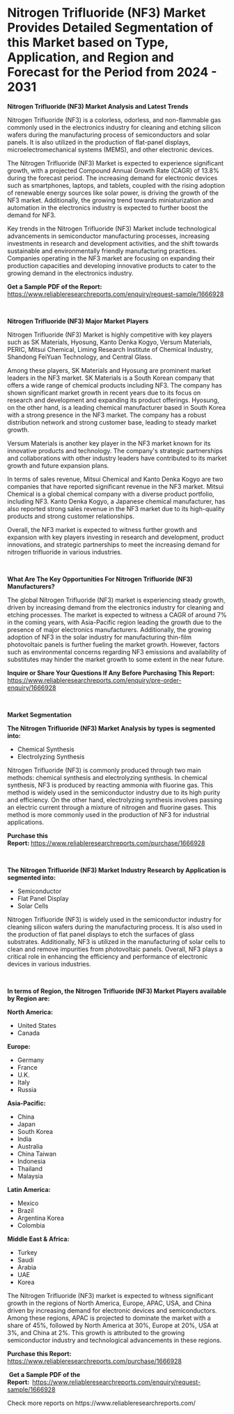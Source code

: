 <p><h1>Nitrogen Trifluoride (NF3) Market Provides Detailed Segmentation of this Market based on Type, Application, and Region and Forecast for the Period from 2024 - 2031</h1></p><p><strong>Nitrogen Trifluoride (NF3) Market Analysis and Latest Trends</strong></p>
<p><p>Nitrogen Trifluoride (NF3) is a colorless, odorless, and non-flammable gas commonly used in the electronics industry for cleaning and etching silicon wafers during the manufacturing process of semiconductors and solar panels. It is also utilized in the production of flat-panel displays, microelectromechanical systems (MEMS), and other electronic devices.</p><p>The Nitrogen Trifluoride (NF3) Market is expected to experience significant growth, with a projected Compound Annual Growth Rate (CAGR) of 13.8% during the forecast period. The increasing demand for electronic devices such as smartphones, laptops, and tablets, coupled with the rising adoption of renewable energy sources like solar power, is driving the growth of the NF3 market. Additionally, the growing trend towards miniaturization and automation in the electronics industry is expected to further boost the demand for NF3.</p><p>Key trends in the Nitrogen Trifluoride (NF3) Market include technological advancements in semiconductor manufacturing processes, increasing investments in research and development activities, and the shift towards sustainable and environmentally friendly manufacturing practices. Companies operating in the NF3 market are focusing on expanding their production capacities and developing innovative products to cater to the growing demand in the electronics industry.</p></p>
<p><strong>Get a Sample PDF of the Report:&nbsp;</strong> <a href="https://www.reliableresearchreports.com/enquiry/request-sample/1666928">https://www.reliableresearchreports.com/enquiry/request-sample/1666928</a></p>
<p>&nbsp;</p>
<p><strong>Nitrogen Trifluoride (NF3) Major Market Players</strong></p>
<p><p>Nitrogen Trifluoride (NF3) Market is highly competitive with key players such as SK Materials, Hyosung, Kanto Denka Kogyo, Versum Materials, PERIC, Mitsui Chemical, Liming Research Institute of Chemical Industry, Shandong FeiYuan Technology, and Central Glass. </p><p>Among these players, SK Materials and Hyosung are prominent market leaders in the NF3 market. SK Materials is a South Korean company that offers a wide range of chemical products including NF3. The company has shown significant market growth in recent years due to its focus on research and development and expanding its product offerings. Hyosung, on the other hand, is a leading chemical manufacturer based in South Korea with a strong presence in the NF3 market. The company has a robust distribution network and strong customer base, leading to steady market growth.</p><p>Versum Materials is another key player in the NF3 market known for its innovative products and technology. The company's strategic partnerships and collaborations with other industry leaders have contributed to its market growth and future expansion plans.</p><p>In terms of sales revenue, Mitsui Chemical and Kanto Denka Kogyo are two companies that have reported significant revenue in the NF3 market. Mitsui Chemical is a global chemical company with a diverse product portfolio, including NF3. Kanto Denka Kogyo, a Japanese chemical manufacturer, has also reported strong sales revenue in the NF3 market due to its high-quality products and strong customer relationships.</p><p>Overall, the NF3 market is expected to witness further growth and expansion with key players investing in research and development, product innovations, and strategic partnerships to meet the increasing demand for nitrogen trifluoride in various industries.</p></p>
<p>&nbsp;</p>
<p><strong>What Are The Key Opportunities For Nitrogen Trifluoride (NF3) Manufacturers?</strong></p>
<p><p>The global Nitrogen Trifluoride (NF3) market is experiencing steady growth, driven by increasing demand from the electronics industry for cleaning and etching processes. The market is expected to witness a CAGR of around 7% in the coming years, with Asia-Pacific region leading the growth due to the presence of major electronics manufacturers. Additionally, the growing adoption of NF3 in the solar industry for manufacturing thin-film photovoltaic panels is further fueling the market growth. However, factors such as environmental concerns regarding NF3 emissions and availability of substitutes may hinder the market growth to some extent in the near future.</p></p>
<p><strong>Inquire or Share Your Questions If Any Before Purchasing This Report:</strong> <a href="https://www.reliableresearchreports.com/enquiry/pre-order-enquiry/1666928">https://www.reliableresearchreports.com/enquiry/pre-order-enquiry/1666928</a></p>
<p>&nbsp;</p>
<p><strong>Market Segmentation</strong></p>
<p><strong>The Nitrogen Trifluoride (NF3) Market Analysis by types is segmented into:</strong></p>
<p><ul><li>Chemical Synthesis</li><li>Electrolyzing Synthesis</li></ul></p>
<p><p>Nitrogen Trifluoride (NF3) is commonly produced through two main methods: chemical synthesis and electrolyzing synthesis. In chemical synthesis, NF3 is produced by reacting ammonia with fluorine gas. This method is widely used in the semiconductor industry due to its high purity and efficiency. On the other hand, electrolyzing synthesis involves passing an electric current through a mixture of nitrogen and fluorine gases. This method is more commonly used in the production of NF3 for industrial applications.</p></p>
<p><strong>Purchase this Report:&nbsp;</strong><a href="https://www.reliableresearchreports.com/purchase/1666928">https://www.reliableresearchreports.com/purchase/1666928</a></p>
<p>&nbsp;</p>
<p><strong>The Nitrogen Trifluoride (NF3) Market Industry Research by Application is segmented into:</strong></p>
<p><ul><li>Semiconductor</li><li>Flat Panel Display</li><li>Solar Cells</li></ul></p>
<p><p>Nitrogen Trifluoride (NF3) is widely used in the semiconductor industry for cleaning silicon wafers during the manufacturing process. It is also used in the production of flat panel displays to etch the surfaces of glass substrates. Additionally, NF3 is utilized in the manufacturing of solar cells to clean and remove impurities from photovoltaic panels. Overall, NF3 plays a critical role in enhancing the efficiency and performance of electronic devices in various industries.</p></p>
<p>&nbsp;</p>
<p><strong>In terms of Region, the Nitrogen Trifluoride (NF3) Market Players available by Region are:</strong></p>
<p>
    <p> <strong> North America: </strong>
        <ul>
            <li>United States</li>
            <li>Canada</li>
        </ul>
        </p> 
    <p> <strong> Europe: </strong>
        <ul>
            <li>Germany</li>
            <li>France</li>
            <li>U.K.</li>
            <li>Italy</li>
            <li>Russia</li>
        </ul>
        </p> 
    <p> <strong> Asia-Pacific: </strong>
        <ul>
            <li>China</li>
            <li>Japan</li>
            <li>South Korea</li>
            <li>India</li>
            <li>Australia</li>
            <li>China Taiwan</li>
            <li>Indonesia</li>
            <li>Thailand</li>
            <li>Malaysia</li>
        </ul>
        </p> 
    <p> <strong> Latin America: </strong>
        <ul>
            <li>Mexico</li>
            <li>Brazil</li>
            <li>Argentina Korea</li>
            <li>Colombia</li>
        </ul>
        </p> 
    <p> <strong> Middle East & Africa: </strong>
        <ul>
            <li>Turkey</li>
            <li>Saudi</li>
            <li>Arabia</li>
            <li>UAE</li>
            <li>Korea</li>
        </ul>
    </p>
    </p>
<p><p>The Nitrogen Trifluoride (NF3) market is expected to witness significant growth in the regions of North America, Europe, APAC, USA, and China driven by increasing demand for electronic devices and semiconductors. Among these regions, APAC is projected to dominate the market with a share of 45%, followed by North America at 30%, Europe at 20%, USA at 3%, and China at 2%. This growth is attributed to the growing semiconductor industry and technological advancements in these regions.</p></p>
<p><strong>Purchase this Report: </strong><a href="https://www.reliableresearchreports.com/purchase/1666928">https://www.reliableresearchreports.com/purchase/1666928</a></p>
<p>&nbsp;<strong>Get a Sample PDF of the Report:&nbsp;&nbsp;</strong><a href="https://www.reliableresearchreports.com/enquiry/request-sample/1666928">https://www.reliableresearchreports.com/enquiry/request-sample/1666928</a></p>
<p><strong></strong></p>
<p>Check more reports on https://www.reliableresearchreports.com/</p>